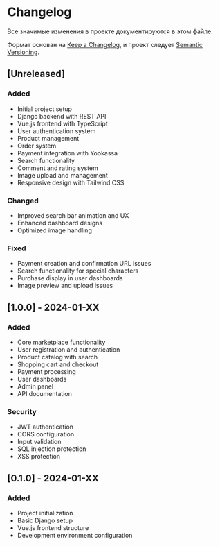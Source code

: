 # Changelog

Все значимые изменения в проекте документируются в этом файле.

Формат основан на [Keep a Changelog](https://keepachangelog.com/ru/1.0.0/),
и проект следует [Semantic Versioning](https://semver.org/lang/ru/).

## [Unreleased]

### Added
- Initial project setup
- Django backend with REST API
- Vue.js frontend with TypeScript
- User authentication system
- Product management
- Order system
- Payment integration with Yookassa
- Search functionality
- Comment and rating system
- Image upload and management
- Responsive design with Tailwind CSS

### Changed
- Improved search bar animation and UX
- Enhanced dashboard designs
- Optimized image handling

### Fixed
- Payment creation and confirmation URL issues
- Search functionality for special characters
- Purchase display in user dashboards
- Image preview and upload issues

## [1.0.0] - 2024-01-XX

### Added
- Core marketplace functionality
- User registration and authentication
- Product catalog with search
- Shopping cart and checkout
- Payment processing
- User dashboards
- Admin panel
- API documentation

### Security
- JWT authentication
- CORS configuration
- Input validation
- SQL injection protection
- XSS protection

## [0.1.0] - 2024-01-XX

### Added
- Project initialization
- Basic Django setup
- Vue.js frontend structure
- Development environment configuration

